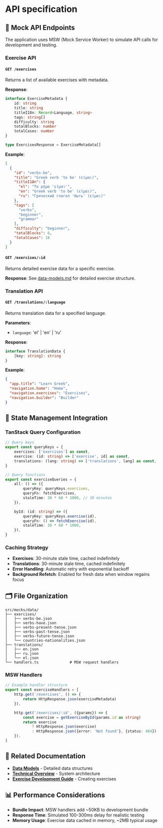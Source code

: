 # API specification

## 📡 Mock API Endpoints

The application uses MSW (Mock Service Worker) to simulate API calls for development and testing.

### Exercise API

#### `GET /exercises`

Returns a list of available exercises with metadata.

**Response**:

```typescript
interface ExerciseMetadata {
    id: string
    title: string
    titleI18n: Record<Language, string>
    tags: string[]
    difficulty: string
    totalBlocks: number
    totalCases: number
}

type ExercisesResponse = ExerciseMetadata[]
```

**Example**:

```json
[
  {
    "id": "verbs-be",
    "title": "Greek verb 'to be' (είμαι)",
    "titleI18n": {
      "el": "Το ρήμα 'είμαι'",
      "en": "Greek verb 'to be' (είμαι)",
      "ru": "Греческий глагол 'быть' (είμαι)"
    },
    "tags": [
      "verbs",
      "beginner",
      "grammar"
    ],
    "difficulty": "beginner",
    "totalBlocks": 6,
    "totalCases": 18
  }
]
```

#### `GET /exercises/:id`

Returns detailed exercise data for a specific exercise.

**Response**:
See [data-models.md](data-models.md) for detailed exercise structure.

### Translation API

#### `GET /translations/:language`

Returns translation data for a specified language.

**Parameters**:

- `language`: 'el' | 'en' | 'ru'

**Response**:

```typescript
interface TranslationData {
    [key: string]: string
}
```

**Example**:

```json
{
  "app.title": "Learn Greek",
  "navigation.home": "Home",
  "navigation.exercises": "Exercises",
  "navigation.builder": "Builder"
}
```

## 🔄 State Management Integration

### TanStack Query Configuration

```typescript
// Query keys
export const queryKeys = {
    exercises: ['exercises'] as const,
    exercise: (id: string) => ['exercise', id] as const,
    translations: (lang: string) => ['translations', lang] as const,
}

// Query functions
export const exerciseQueries = {
    all: () => ({
        queryKey: queryKeys.exercises,
        queryFn: fetchExercises,
        staleTime: 30 * 60 * 1000, // 30 minutes
    }),

    byId: (id: string) => ({
        queryKey: queryKeys.exercise(id),
        queryFn: () => fetchExercise(id),
        staleTime: 30 * 60 * 1000,
    }),
}
```

### Caching Strategy

- **Exercises**: 30-minute stale time, cached indefinitely
- **Translations**: 30-minute stale time, cached indefinitely
- **Error Handling**: Automatic retry with exponential backoff
- **Background Refetch**: Enabled for fresh data when window regains focus

## 🗂️ File Organization

```
src/mocks/data/
├── exercises/
│   ├── verbs-be.json
│   ├── verbs-have.json
│   ├── verbs-present-tense.json
│   ├── verbs-past-tense.json
│   ├── verbs-future-tense.json
│   └── countries-nationalities.json
├── translations/
│   ├── en.json
│   ├── ru.json
│   └── el.json
└── handlers.ts              # MSW request handlers
```

### MSW Handlers

```typescript
// Example handler structure
export const exerciseHandlers = [
    http.get('/exercises', () => {
        return HttpResponse.json(exerciseMetadata)
    }),

    http.get('/exercises/:id', ({params}) => {
        const exercise = getExerciseById(params.id as string)
        return exercise
            ? HttpResponse.json(exercise)
            : HttpResponse.json({error: 'Not found'}, {status: 404})
    }),
]
```

## 🔗 Related Documentation

- **[Data Models](data-models.md)** - Detailed data structures
- **[Technical Overview](overview.md)** - System architecture
- **[Exercise Development Guide](../guides/exercise-development.md)** - Creating exercises

## 📊 Performance Considerations

- **Bundle Impact**: MSW handlers add ~50KB to development bundle
- **Response Time**: Simulated 100-300ms delay for realistic testing
- **Memory Usage**: Exercise data cached in memory, ~2MB typical usage
